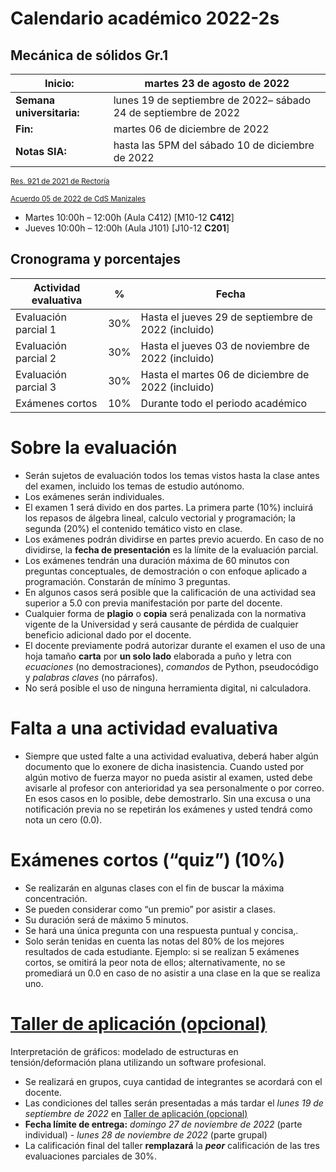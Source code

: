 # Calendario académico 2022-2s

## Mecánica de sólidos Gr.1
| **Inicio:**               | martes 23 de agosto de 2022                                     |
| ---                       | ---                                                             |
| **Semana universitaria:** | lunes 19 de septiembre de 2022– sábado 24 de septiembre de 2022 |
| **Fin:**                  | martes 06 de diciembre de 2022                                  |
| **Notas SIA:**           | hasta las 5PM del sábado 10 de diciembre de 2022                |

<sub>[Res. 921 de 2021 de Rectoría](http://www.legal.unal.edu.co/rlunal/home/doc.jsp?d_i=99433)</sub>

<sub>[Acuerdo 05 de 2022 de CdS Manizales](https://intranet.manizales.unal.edu.co/postmaster/2022/postadjunto26764.pdf)</sub>

- Martes 10:00h – 12:00h (Aula C412) [M10-12 **C412**]
- Jueves  10:00h – 12:00h (Aula J101) [J10-12 **C201**]


## Cronograma y porcentajes

| **Actividad evaluativa** | **%** | **Fecha**                                           |
| ---                      | ---   | ---                                                 | 
| Evaluación parcial 1     | 30%   | Hasta el jueves 29 de septiembre de 2022 (incluido) |
| Evaluación parcial 2     | 30%   | Hasta el jueves 03 de noviembre de 2022 (incluido)  |
| Evaluación parcial 3     | 30%   | Hasta el martes 06 de diciembre de 2022 (incluido)  |
| Exámenes cortos          | 10%   | Durante todo el periodo académico                   |


# Sobre la evaluación

- Serán sujetos de evaluación todos los temas vistos hasta la clase antes del examen, incluido los temas de estudio autónomo.
- Los exámenes serán individuales.
- El examen 1 será divido en dos partes. La primera parte (10%) incluirá los repasos de álgebra lineal, calculo vectorial y programación; la segunda (20%) el contenido temático visto en clase. 
- Los exámenes podrán dividirse en partes previo acuerdo. En caso de no dividirse, la **fecha de presentación** es la límite de la evaluación parcial.
- Los exámenes tendrán una duración máxima de 60 minutos con preguntas conceptuales, de demostración o con enfoque aplicado a programación. Constarán de mínimo 3 preguntas.
- En algunos casos será posible que la calificación de una actividad sea superior a 5.0 con previa manifestación por parte del docente.
- Cualquier forma de **plagio** o **copia** será penalizada con la normativa vigente de la Universidad y será causante de pérdida de cualquier beneficio adicional dado por el docente.
- El docente previamente podrá autorizar durante el examen el uso de una hoja tamaño **carta** por **un solo lado** elaborada a puño y letra con *ecuaciones* (no demostraciones), *comandos* de Python, pseudocódigo y *palabras claves* (no párrafos). 
- No será posible el uso de ninguna herramienta digital, ni calculadora.

# Falta a una actividad evaluativa
- Siempre que usted falte a una actividad evaluativa, deberá haber algún documento que lo exonere de dicha inasistencia. Cuando usted por algún motivo de fuerza mayor no pueda asistir al examen, usted debe avisarle al profesor con anterioridad ya sea personalmente o por correo. En esos casos en lo posible, debe demostrarlo. Sin una excusa o una notificación previa no se repetirán los exámenes y usted tendrá como nota un cero (0.0).

# Exámenes cortos (“quiz”) (10%)
- Se realizarán en algunas clases con el fin de buscar la máxima concentración.
- Se pueden considerar como “un premio” por asistir a clases.
- Su duración será de máximo 5 minutos.
- Se hará una única pregunta con una respuesta puntual y concisa,.
- Solo serán tenidas en cuenta las notas del 80% de los mejores resultados de cada estudiante. Ejemplo: si se realizan 5 exámenes cortos, se omitirá la peor nota de ellos; alternativamente, no se promediará un 0.0 en caso de no asistir a una clase en la que se realiza uno.

# [Taller de aplicación (opcional)](/docs/taller_2022-2s.md)
Interpretación de gráficos: modelado de estructuras en tensión/deformación plana utilizando un software profesional.

- Se realizará en grupos, cuya cantidad de integrantes se acordará con el docente.
- Las condiciones del talles serán presentadas a más tardar el *lunes 19 de septiembre de 2022* en [Taller de aplicación (opcional)](/docs/taller_2022-2s.md)
- **Fecha límite de entrega:** *domingo 27 de noviembre de 2022* (parte individual) - *lunes 28 de noviembre de 2022* (parte grupal)
- La calificación final del taller **remplazará** la ***peor*** calificación de las tres evaluaciones parciales de 30%.
